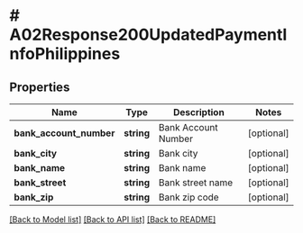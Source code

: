 # # A02Response200UpdatedPaymentInfoPhilippines

## Properties

Name | Type | Description | Notes
------------ | ------------- | ------------- | -------------
**bank_account_number** | **string** | Bank Account Number | [optional]
**bank_city** | **string** | Bank city | [optional]
**bank_name** | **string** | Bank name | [optional]
**bank_street** | **string** | Bank street name | [optional]
**bank_zip** | **string** | Bank zip code | [optional]

[[Back to Model list]](../../README.md#models) [[Back to API list]](../../README.md#endpoints) [[Back to README]](../../README.md)
